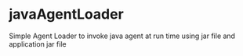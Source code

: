 # javaAgentLoader
Simple Agent Loader to invoke java agent at run time using jar file and application jar file
